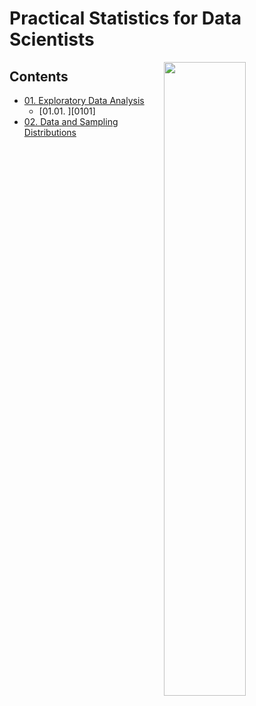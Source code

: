 <!--
Filename: 	note.md
Project: 	/Users/shume/Developer/stat/PracticalStatisticsForDataScientists
Author: 	shumez <https://github.com/shumez>
Created: 	2019-05-19 13:10:6
Modified: 	2019-06-12 14:16:30
-----
Copyright (c) 2019 shumez
-->

# Practical Statistics for Data Scientists

[![][cover]][cover]

## Contents

* [01. Exploratory Data Analysis][01]
    * [01.01. ][0101]
* [02. Data and Sampling Distributions][02]


## 




##

[01]: 01/index.md
[02]: 01/index.md

<!-- ref -->

<!-- fig -->
[cover]: https://images-na.ssl-images-amazon.com/images/I/512lbb4iOyL._SX379_BO1,204,203,200_.jpg

<style type="text/css">
	img{width: 51%; float: right;}
</style>